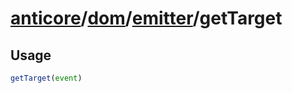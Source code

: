 # [anticore](../../../../../#reference)/[dom](../../#reference)/[emitter](../#reference)/<a name="reference">getTarget</a>

## Usage

```js
getTarget(event)
```
